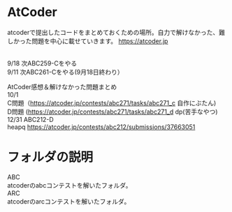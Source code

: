# AtCoder
atcoderで提出したコードをまとめておくための場所。自力で解けなかった、難しかった問題を中心に載せていきます。
https://atcoder.jp

<br>
9/18 次ABC259-Cをやる<br>
9/11 次ABC261-Cをやる(9月18日終わり）
<br>

AtCoder感想＆解けなかった問題まとめ<br>
10/1 <br>C問題（https://atcoder.jp/contests/abc271/tasks/abc271_c 自作にぶたん)<br>
     D問題 (https://atcoder.jp/contests/abc271/tasks/abc271_d dp(苦手なやつ)<br>
12/31 ABC212-D<br>heapq https://atcoder.jp/contests/abc212/submissions/37663051<br>

# フォルダの説明
ABC
<br>atcoderのabcコンテストを解いたフォルダ。<br>
ARC
<br>atcoderのarcコンテストを解いたフォルダ。<br>


